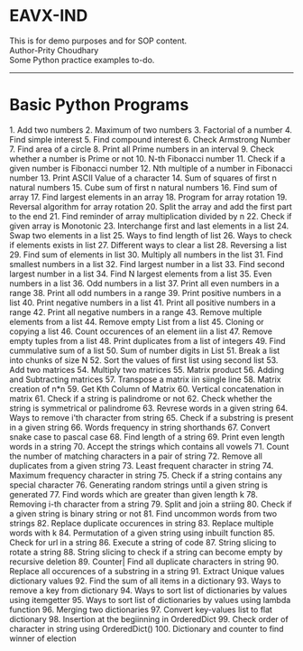 # EAVX-IND
This is for demo purposes and for SOP content.
<br>
Author-Prity Choudhary
<br>
Some Python practice examples to-do.
_________________________________________________________________________________________________
<h1>Basic Python Programs</h1>
  1. Add two numbers  
  2. Maximum of two numbers  
  3. Factorial of a number  
  4. Find simple interest  
  5. Find compound interest  
  6. Check Armstrong Number
  7. Find area of a circle
  8. Print all Prime numbers in an interval
  9. Check whether a number is Prime or not
  10. N-th Fibonacci number
  11. Check if a given number is Fibonacci number
  12. Nth multiple of a number in Fibonacci number
  13. Print ASCII Value of a character
  14. Sum of squares of first n natural numbers
  15. Cube sum of first n natural numbers
  16. Find sum of array 
  17. Find largest elements in an array
  18. Program for array rotation
  19. Reversal algorithm for array rotation
  20. Split the array and add the first part to the end
  21. Find reminder of array multiplication divided by n
  22. Check if given array is Monotonic
  23. Interchange first and last elements in a list
  24. Swap two elements in a list
  25. Ways to find length of list
  26. Ways to check if elements exists in list
  27. Different ways to clear a list
  28. Reversing a list
  29. Find sum of elements in list
  30. Multiply all numbers in the list
  31. Find smallest numbers in a list
  32. Find largest number in a list
  33. Find second largest number in a list
  34. Find N largest elements from a list
  35. Even numbers in a list
  36. Odd numbers in a list 
  37. Print all even numbers in a range
  38. Print all odd numbers in a range
  39. Print positive numbers in a list
  40. Print negative numbers in a list
  41. Print all positive numbers in a range
  42. Print all negative numbers in a range
  43. Remove multiple elements from a list
  44. Remove empty List from a list
  45. Cloning or copying a list
  46. Count occurences of an element iin a list
  47. Remove empty tuples from a list
  48. Print duplicates from a list of integers
  49. Find cummulative sum of a list
  50. Sum of number digits in List
  51. Break a list into chunks of size N
  52. Sort the values of first list using second list
  53. Add two matrices
  54. Multiply two matrices
  55. Matrix product
  56. Adding and Subtracting matrices
  57. Transpose a matrix iin siingle line
  58. Matrix creation of n*n
  59. Get Kth Column of Matrix
  60. Vertical concatenation in matrix
  61. Check if a string is palindrome or not
  62. Check whether the string is symmetrical or palindrome
  63. Revrese words in a given string
  64. Ways to remove i'th character from string
  65. Check if a substring is present in a given string
  66. Words frequency in string shorthands
  67. Convert snake case to pascal case
  68. Find length of a string
  69. Print even length words in a string
  70. Accept the strings which contains all vowels
  71. Count the number of matching characters in a pair of string
  72. Remove all duplicates from a given string
  73. Least frequent character in string
  74. Maximum frequency character in string
  75. Check if a string contains any special character
  76. Generating random strings until a given string is generated
  77. Find words which are greater than given length k
  78. Removing i-th character from a string
  79. Split and join a striing
  80. Check if a given string is binary string or not
  81. Find uncommon words from two strings
  82. Replace duplicate occurences in string
  83. Replace multiple words with k
  84. Permutation of a given string using inbuilt function
  85. Check for url in a string
  86. Execute a string of code
  87. String slicing to rotate a string
  88. String slicing to check if a string can become empty by recursive deletion
  89. Counter| Find all duplicate characters in string
  90. Replace all occurences of a substring in a string
  91. Extract Unique values dictionary values
  92. Find the sum of all items in a dictionary
  93. Ways to remove a key from dictionary
  94. Ways to sort list of dictionaries by values using itemgetter
  95. Ways to sort list of dictionaries by values using lambda function
  96. Merging two dictionaries
  97. Convert key-values list to flat dictionary
  98. Insertion at the begiinning in OrderedDict
  99. Check order of character in string using OrderedDict()
  100. Dictionary and counter to find winner of election
  

